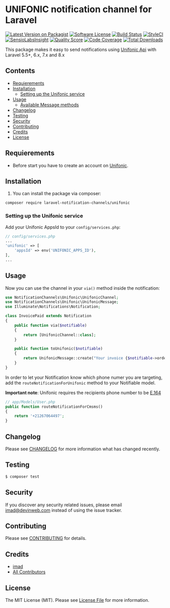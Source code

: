 # UNIFONIC notification channel for Laravel

[![Latest Version on Packagist](https://img.shields.io/packagist/v/laravel-notification-channels/unifonic.svg?style=flat-square)](https://packagist.org/packages/laravel-notification-channels/unifonic)
[![Software License](https://img.shields.io/badge/license-MIT-brightgreen.svg?style=flat-square)](LICENSE.md)
[![Build Status](https://img.shields.io/travis/laravel-notification-channels/unifonic/master.svg?style=flat-square)](https://travis-ci.org/laravel-notification-channels/unifonic)
[![StyleCI](https://styleci.io/repos/:style_ci_id/shield)](https://styleci.io/repos/:style_ci_id)
[![SensioLabsInsight](https://img.shields.io/sensiolabs/i/:sensio_labs_id.svg?style=flat-square)](https://insight.sensiolabs.com/projects/:sensio_labs_id)
[![Quality Score](https://img.shields.io/scrutinizer/g/laravel-notification-channels/unifonic.svg?style=flat-square)](https://scrutinizer-ci.com/g/laravel-notification-channels/unifonic)
[![Code Coverage](https://img.shields.io/scrutinizer/coverage/g/laravel-notification-channels/unifonic/master.svg?style=flat-square)](https://scrutinizer-ci.com/g/laravel-notification-channels/unifonic/?branch=master)
[![Total Downloads](https://img.shields.io/packagist/dt/laravel-notification-channels/unifonic.svg?style=flat-square)](https://packagist.org/packages/laravel-notification-channels/unifonic)

This package makes it easy to send notifications using [Unifonic Api](https://unifonic.docs.apiary.io/#reference/messages/send) with Laravel 5.5+, 6.x, 7.x and 8.x

## Contents

-   [Requierements](#requirements)
-   [Installation](#installation)
    -   [Setting up the Unifonic service](#setting-up-the-Unifonic-service)
-   [Usage](#usage)
    -   [Available Message methods](#available-message-methods)
-   [Changelog](#changelog)
-   [Testing](#testing)
-   [Security](#security)
-   [Contributing](#contributing)
-   [Credits](#credits)
-   [License](#license)

## Requierements

-   Before start you have to create an account on [Unifonic](https://unifonic.com).

## Installation

1. You can install the package via composer:

```bash
composer require laravel-notification-channels/unifonic
```

### Setting up the Unifonic service

Add your Unifonic AppsId to your `config/services.php`:

```php
// config/services.php
...
'unifonic' => [
    'appsId' => env('UNIFONIC_APPS_ID'),
],
...
```

## Usage

Now you can use the channel in your `via()` method inside the notification:

```php
use NotificationChannels\Unifonic\UnifonicChannel;
use NotificationChannels\Unifonic\UnifonicMessage;
use Illuminate\Notifications\Notification;

class InvoicePaid extends Notification
{
    public function via($notifiable)
    {
        return [UnifonicChannel::class];
    }

    public function toUnifonic($notifiable)
    {
        return UnifonicMessage::create("Your invoice {$notifiable->order->id} was paid!");
    }
}
```

In order to let your Notification know which phone numer you are targeting, add the `routeNotificationForUnifonic` method to your Notifiable model.

**Important note**: Unifonic requires the recipients phone number to be [E.164](https://developers.omnisend.com/guides/e164-phone-number-formatting)

```php
// app/Models/User.php
public function routeNotificationForCmsms()
{
    return '+21267064497';
}
```

## Changelog

Please see [CHANGELOG](CHANGELOG.md) for more information what has changed recently.

## Testing

```bash
$ composer test
```

## Security

If you discover any security related issues, please email imad@devinweb.com instead of using the issue tracker.

## Contributing

Please see [CONTRIBUTING](CONTRIBUTING.md) for details.

## Credits

-   [imad](https://github.com/darbaoui)
-   [All Contributors](../../contributors)

## License

The MIT License (MIT). Please see [License File](LICENSE.md) for more information.

